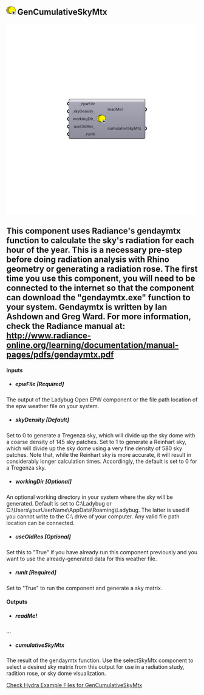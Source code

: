 ## ![](../../images/icons/GenCumulativeSkyMtx.png) GenCumulativeSkyMtx

![](../../images/500x500/GenCumulativeSkyMtx.png)

This component uses Radiance's gendaymtx function to calculate the sky's radiation for each hour of the year. This is a necessary pre-step before doing radiation analysis with Rhino geometry or generating a radiation rose.
 The first time you use this component, you will need to be connected to the internet so that the component can download the "gendaymtx.exe" function to your system.
 Gendaymtx is written by Ian Ashdown and Greg Ward. For more information, check the Radiance manual at:
 http://www.radiance-online.org/learning/documentation/manual-pages/pdfs/gendaymtx.pdf
 -
 

#### Inputs
* ##### epwFile [Required]
The output of the Ladybug Open EPW component or the file path location of the epw weather file on your system.
* ##### skyDensity [Default]
Set to 0 to generate a Tregenza sky, which will divide up the sky dome with a coarse density of 145 sky patches.  Set to 1 to generate a Reinhart sky, which will divide up the sky dome using a very fine density of 580 sky patches.  Note that, while the Reinhart sky is more accurate, it will result in considerably longer calculation times.  Accordingly, the default is set to 0 for a Tregenza sky.
* ##### workingDir [Optional]
An optional working directory in your system where the sky will be generated. Default is set to C:\Ladybug or C:\Users\yourUserName\AppData\Roaming\Ladybug.  The latter is used if you cannot write to the C:\ drive of your computer.  Any valid file path location can be connected.
* ##### useOldRes [Optional]
Set this to "True" if you have already run this component previously and you want to use the already-generated data for this weather file.
* ##### runIt [Required]
Set to "True" to run the component and generate a sky matrix.

#### Outputs
* ##### readMe!
...
* ##### cumulativeSkyMtx
The result of the gendaymtx function. Use the selectSkyMtx component to select a desired sky matrix from this output for use in a radiation study, radition rose, or sky dome visualization.


[Check Hydra Example Files for GenCumulativeSkyMtx](https://hydrashare.github.io/hydra/index.html?keywords=Ladybug_GenCumulativeSkyMtx)